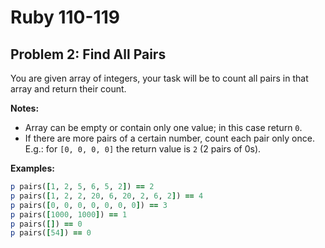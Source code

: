 # Ruby 110-119
## Problem 2: Find All Pairs

You are given array of integers, your task will be to count all pairs in that array and return their count.

**Notes:** 
- Array can be empty or contain only one value; in this case return `0`.
- If there are more pairs of a certain number, count each pair only once. E.g.: for `[0, 0, 0, 0]` the return value is `2` (2 pairs of 0s).

**Examples:**

```ruby
p pairs([1, 2, 5, 6, 5, 2]) == 2
p pairs([1, 2, 2, 20, 6, 20, 2, 6, 2]) == 4
p pairs([0, 0, 0, 0, 0, 0, 0]) == 3
p pairs([1000, 1000]) == 1
p pairs([]) == 0
p pairs([54]) == 0
```

